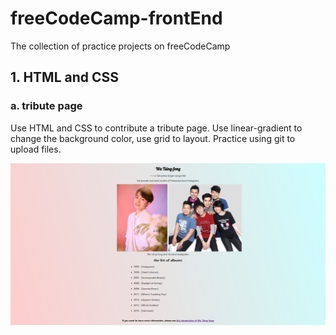 # freeCodeCamp-frontEnd
The collection of practice projects on freeCodeCamp

## 1. HTML and CSS
### a. tribute page
Use HTML and CSS to contribute a tribute page.
Use linear-gradient to change the background color, use grid to layout.
Practice using git to upload files.

![image](https://github.com/Lisha-Xu/freeCodeCamp-frontEnd/blob/master/HTML_CSS/image/TributePage_Tsingfong.png)
